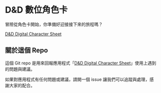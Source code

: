 # D&D 數位角色卡

冒險從角色卡開始，你準備好迎接接下來的旅程嗎？

[D&D Digital Character Sheet](https://dnd-character.fucod.com/)

## 關於這個 Repo

這個 Git repo 是用來回報應用程式「[D&D Digital Character Sheet](https://dnd-character.fucod.com/)」使用上遇到的問題與建議。

如果對應用程式有任何問題或建議，請開一個 issue 讓我們可以追蹤與處理，感謝大家的配合。

